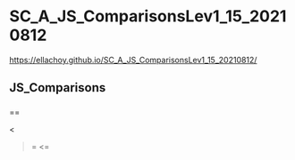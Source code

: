 # SC_A_JS_ComparisonsLev1_15_20210812

https://ellachoy.github.io/SC_A_JS_ComparisonsLev1_15_20210812/

## JS_Comparisons 
###
==
>
<
>=
<=
